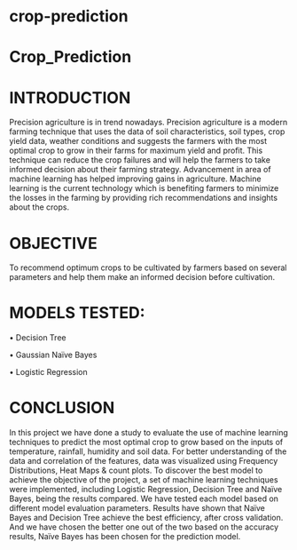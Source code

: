 # crop-prediction
# Crop_Prediction
# INTRODUCTION
Precision agriculture is in trend nowadays. Precision agriculture is a 
modern farming technique that uses the data of soil characteristics, soil 
types, crop yield data, weather conditions and suggests the farmers with 
the most optimal crop to grow in their farms for maximum yield and 
profit. This technique can reduce the crop failures and will help the 
farmers to take informed decision about their farming strategy.
Advancement in area of machine learning has helped improving gains in 
agriculture. Machine learning is the current technology which is 
benefiting farmers to minimize the losses in the farming by providing 
rich recommendations and insights about the crops.
# OBJECTIVE
To recommend optimum crops to be cultivated by farmers based on 
several parameters and help them make an informed decision before 
cultivation.
# MODELS TESTED:
• Decision Tree


• Gaussian Naïve Bayes



• Logistic Regression

# CONCLUSION
In this project we have done a study to evaluate the use of machine 
learning techniques to predict the most optimal crop to grow based on 
the inputs of temperature, rainfall, humidity and soil data.
For better understanding of the data and correlation of the features, data 
was visualized using Frequency Distributions, Heat Maps & count plots.
To discover the best model to achieve the objective of the project, a set 
of machine learning techniques were implemented, including Logistic 
Regression, Decision Tree and Naïve Bayes, being the results compared.
We have tested each model based on different model evaluation 
parameters. Results have shown that Naïve Bayes and Decision Tree
achieve the best efficiency, after cross validation. And we have chosen 
the better one out of the two based on the accuracy results, Naïve Bayes 
has been chosen for the prediction model.
